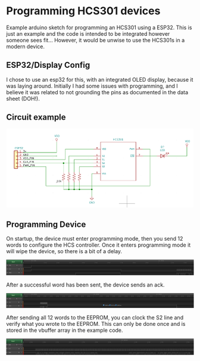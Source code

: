 # Programming HCS301 devices

Example arduino sketch for programming an HCS301 using a ESP32. This is just an example and the code is intended to be integrated however someone sees fit... However, it would be unwise to use the HCS301s in a modern device.

## ESP32/Display Config

I chose to use an esp32 for this, with an integrated OLED display, because it was laying around. Initially I had some issues with programming, and I believe it was related to not grounding the pins as documented in the data sheet (DOH!).

## Circuit example

![Circuit Layout](img/circuit.png)

## Programming Device

On startup, the device must enter programming mode, then you send 12 words to configure the HCS controller. Once it enters programming mode it will wipe the device, so there is a bit of a delay.

![Startup](img/startup.png)

After a successful word has been sent, the device sends an ack.

![Ack](img/ack.png)

After sending all 12 words to the EEPROM, you can clock the S2 line and verify what you wrote to the EEPROM. This can only be done once and is stored in the vbuffer array in the example code.

![verify](img/verify.png)
